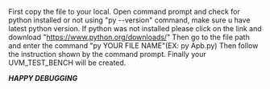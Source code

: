 First copy the file to your local.
Open command prompt and check for python installed or not using "py --version" command, make sure u have latest python version.
If python was not installed please click on the link and download "https://www.python.org/downloads/"
Then go to the file path and enter the command "py YOUR FILE NAME"(EX: py Apb.py)
Then follow the instruction shown by the command prompt.
Finally your UVM_TEST_BENCH will be created.

***********************HAPPY DEBUGGING***********************
